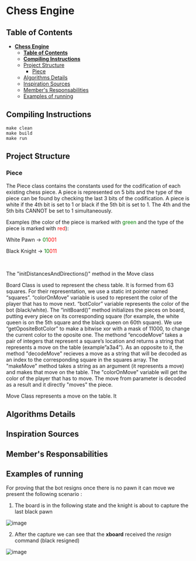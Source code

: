 # <strong> Chess Engine </strong>

## <strong> Table of Contents </strong>

- [<strong> Chess Engine </strong>](#-chess-engine-)
  - [<strong> Table of Contents </strong>](#-table-of-contents-)
  - [<strong> Compiling Instructions </strong>](#-compiling-instructions-)
  - [Project Structure](#project-structure)
    - [Piece](#piece)
  - [Algorithms Details](#algorithms-details)
  - [Inspiration Sources](#inspiration-sources)
  - [Member's Responsabilities](#members-responsabilities)
  - [Examples of running](#examples-of-running)
  
## <strong> Compiling Instructions </strong>

    make clean
    make build
    make run

## Project Structure

### Piece

The Piece class contains the constants used for the codification of each
existing chess piece. A piece is represented on 5 bits and the type of the piece
can be found by checking the last 3 bits of the codification. A piece is white
if the 4th bit is set to 1 or black if the 5th bit is set to 1. The 4th and the
5th bits CANNOT be set to 1 simultaneously.

Examples (the color of the piece is marked with <span
style="color:green">green</span> and the type of the piece is marked with <span
style="color:red">red</span>):

White Pawn &rarr; <span style="color:green">01</span><span
style="color:red">001</span>

Black Knight &rarr; <span style="color:green">10</span><span
style="color:red">011</span>

<br>

The "initDistancesAndDirections()" method in the Move class 


Board Class is used to represent the chess table. It is formed from 63 squares.
For their representation, we use a static int pointer named “squares”.
“colorOnMove” variable is used to represent the color of the player that has to
move next. “botColor” variable represents the color of the bot (black/white).
The “initBoard()” method initializes the pieces on board, putting every piece on
its corresponding square (for example, the white queen is on the 5th square and
the black queen on 60th square). We use “getOpositeBotColor” to make a bitwise
xor with a mask of 11000, to change the current color to the oposite one. The
methond “encodeMove” takes a pair of integers that represent a square’s location
and returns a string that represents a move on the table (example”a3a4”). As an
opposite to it, the method "decodeMove" recieves a move as a string that will be
decoded as an index to the corresponding square in the squares array. The
"makeMove" method takes a string as an argument (it represents a move) and makes
that move on the table. The "colorOnMove" variable will get the color of the
player that has to move. The move from parameter is decoded as a result and it
directly "moves" the piece.



Move Class represents a move on the table. It 

## Algorithms Details

## Inspiration Sources

## Member's Responsabilities 

## Examples of running

For proving that the bot resigns once there is no pawn it can move we present
the following scenario :

1. The board is in the following state and the knight is about to capture the
last black pawn

![image](images/black_resigns_pre.PNG)

2. After the capture we can see that the <strong>xboard</strong> received the
   <em>resign</em> command (black resigned)

![image](images/black_resigns_post.PNG)


